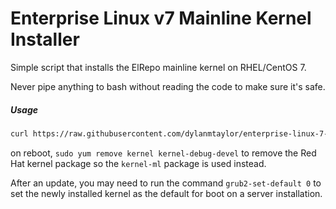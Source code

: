 # Enterprise Linux v7 Mainline Kernel Installer
Simple script that installs the ElRepo mainline kernel on RHEL/CentOS 7.

Never pipe anything to bash without reading the code to make sure it's safe.

##### Usage
```bash
curl https://raw.githubusercontent.com/dylanmtaylor/enterprise-linux-7-mainline-kernel-installer/master/mainline-kernel.sh | sudo bash
```

on reboot, `sudo yum remove kernel kernel-debug-devel` to remove the Red Hat kernel package so the `kernel-ml` package is used instead.

After an update, you may need to run the command `grub2-set-default 0` to set the newly installed kernel as the default for boot on a server installation.
